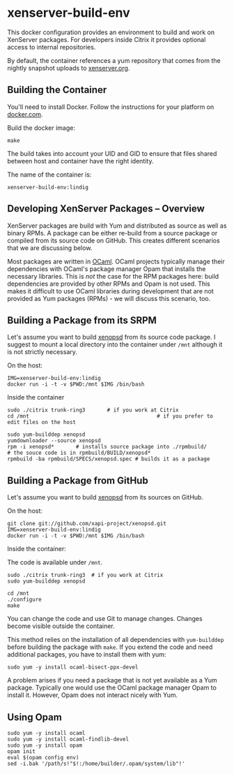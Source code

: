 <!-- vim: set ts=2 sw=2 et spell -->

# xenserver-build-env

This docker configuration provides an environment to build and work on
XenServer packages. For developers inside Citrix it provides optional
access to internal repositories.

By default, the container references a yum repository that comes from the
nightly snapshot uploads to [xenserver.org](http://xenserver.org).

## Building the Container

You'll need to install Docker. Follow the instructions for your platform
on [docker.com](https://www.docker.com/).

Build the docker image:

    make

The build takes into account your UID and GID to ensure that files
shared between host and container have the right identity.

The name of the container is:

    xenserver-build-env:lindig 

## Developing XenServer Packages – Overview

XenServer packages are build with Yum and distributed as source as well
as binary RPMs. A package can be either re-build from a source package
or compiled from its source code on GitHub. This creates different
scenarios that we are discussing below. 

Most packages are written in [OCaml]. OCaml projects typically manage
their dependencies with OCaml's package manager Opam that installs the
necessary libraries.  This is _not_ the case for the RPM packages here:
build dependencies are provided by other RPMs and Opam is not used. This
makes it difficult to use OCaml libraries during development that are
not provided as Yum packages (RPMs) - we will discuss this scenario,
too.

## Building a Package from its SRPM

Let's assume you want to build [xenopsd] from its source code package.
I suggest to mount a local directory into the container under `/mnt`
although it is not strictly necessary.

On the host:

    IMG=xenserver-build-env:lindig
    docker run -i -t -v $PWD:/mnt $IMG /bin/bash

Inside the container

    sudo ./citrix trunk-ring3		# if you work at Citrix
    cd /mnt											# if you prefer to edit files on the host

    sudo yum-builddep xenopsd
    yumdownloader --source xenopsd
    rpm -i xenopsd*       # installs source package into ./rpmbuild/
    # the souce code is in rpmbuild/BUILD/xenopsd*
    rpmbuild -ba rpmbuild/SPECS/xenopsd.spec # builds it as a package
    
## Building a Package from GitHub

Let's assume you want to build [xenopsd] from its sources on GitHub.

On the host:
    
    git clone git://github.com/xapi-project/xenopsd.git
    IMG=xenserver-build-env:lindig
    docker run -i -t -v $PWD:/mnt $IMG /bin/bash

Inside the container:

The code is available under `/mnt`.
    
    sudo ./citrix trunk-ring3  # if you work at Citrix
    sudo yum-builddep xenopsd

    cd /mnt               
    ./configure
    make

You can change the code and use Git to manage changes. Changes become
visible outside the container.

This method relies on the installation of all dependencies with
`yum-builddep` before building the package with `make`.  If you extend
the code and need additional packages, you have to install them with
yum:

    sudo yum -y install ocaml-bisect-ppx-devel

A problem arises if you need a package that is not yet available as a Yum
package. Typically one would use the OCaml package manager Opam to
install it. However, Opam does not interact nicely with Yum.
    
## Using Opam

    sudo yum -y install ocaml
    sudo yum -y install ocaml-findlib-devel
    sudo yum -y install opam
    opam init
    eval $(opam config env)
    sed -i.bak '/path/s!"$!:/home/builder/.opam/system/lib"!'

[xenopsd]:  http://github.com/xapi-project/xenopsd 
[OCaml]:    http://www.ocaml.org/

